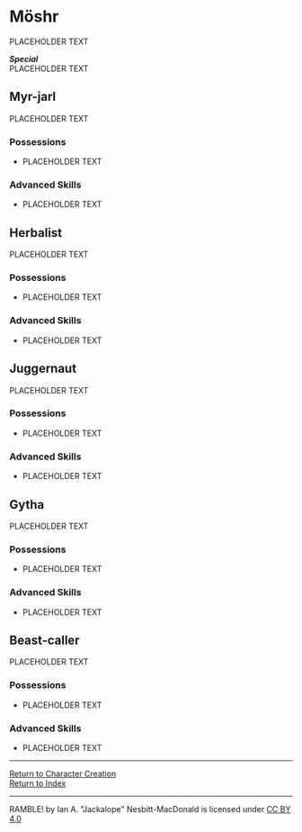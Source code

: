 # Möshr
PLACEHOLDER TEXT

***Special***\
PLACEHOLDER TEXT

## Myr-jarl
PLACEHOLDER TEXT
### Possessions
* PLACEHOLDER TEXT
### Advanced Skills
* PLACEHOLDER TEXT

## Herbalist
PLACEHOLDER TEXT
### Possessions
* PLACEHOLDER TEXT
### Advanced Skills
* PLACEHOLDER TEXT

## Juggernaut
PLACEHOLDER TEXT
### Possessions
* PLACEHOLDER TEXT
### Advanced Skills
* PLACEHOLDER TEXT

## Gytha
PLACEHOLDER TEXT
### Possessions
* PLACEHOLDER TEXT
### Advanced Skills
* PLACEHOLDER TEXT

## Beast-caller
PLACEHOLDER TEXT
### Possessions
* PLACEHOLDER TEXT
### Advanced Skills
* PLACEHOLDER TEXT

-----

[Return to Character Creation](../character-creation.md)\
[Return to Index](../../index.md)

----

RAMBLE! by Ian A. "Jackalope" Nesbitt-MacDonald is licensed under [CC BY 4.0](https://creativecommons.org/licenses/by/4.0/?ref=chooser-v1)